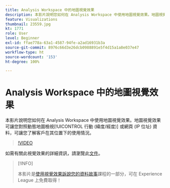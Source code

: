 ```yaml
---
title: Analysis Workspace 中的地圖視覺效果
description: 本影片說明您如何在 Analysis Workspace 中使用地圖視覺效果。地圖視覺效果可讓您對照動態地圖檢視行動 (緯度/經度) 或網頁 (IP 位址) 資料，可讓您了解客戶在其位置下的使用情況。
feature: Visualizations
thumbnail: 23559.jpg
kt: 1771
role: User
level: Beginner
exl-id: ffae778a-63a1-4587-94fe-a2ad16931b3a
source-git-commit: 8976c66d3e26dcb0988891e5f4d15a1a8e037e47
workflow-type: ht
source-wordcount: '153'
ht-degree: 100%

---
```


# Analysis Workspace 中的地圖視覺效果

本影片說明您如何在 Analysis Workspace 中使用地圖視覺效果。地圖視覺效果可讓您對照動態地圖檢視[!UICONTROL 行動 (緯度/經度)] 或網頁 (IP 位址) 資料，可讓您了解客戶在其位置下的使用情況。

>[!VIDEO](https://video.tv.adobe.com/v/23559/?quality=12)

如需有關此視覺效果的詳細資訊，請瀏覽此[文件](https://experienceleague.adobe.com/docs/analytics/analyze/analysis-workspace/visualizations/map-visualization.html?lang=zh-Hant)。

>[!INFO]
>
> 本影片是[使用視覺效果訴說您的資料故事](https://experienceleague.adobe.com/?recommended=Analytics-U-1-2021.1.visualizations)課程的一部分，可在 Experience League 上免費取得！
